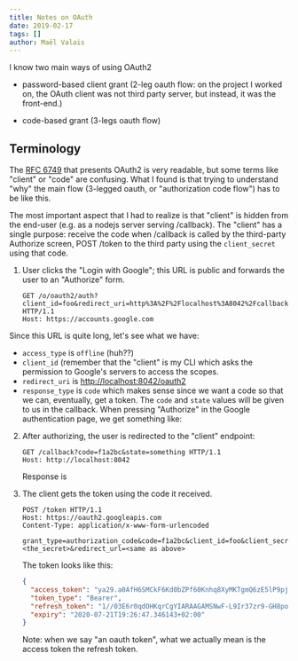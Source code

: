 ```yaml
---
title: Notes on OAuth
date: 2019-02-17
tags: []
author: Maël Valais
---
```


I know two main ways of using OAuth2

- password-based client grant (2-leg oauth flow: on the project I worked on,
  the OAuth client was not third party server, but instead, it was the front-end.)

- code-based grant (3-legs oauth flow)


## Terminology

The [RFC 6749][rfc6749] that presents OAuth2 is very readable, but some terms
like "client" or "code" are confusing. What I found is that trying to understand
"why" the main flow (3-legged oauth, or "authorization code flow") has to be
like this.

The most important aspect that I had to realize is that "client" is hidden from
the end-user (e.g. as a nodejs server serving /callback). The "client" has a
single purpose: receive the code when /callback is called by the third-party
Authorize screen, POST /token to the third party using the `client_secret` using
that code.

[rfc6749]: https://tools.ietf.org/html/rfc6749

1. User clicks the "Login with Google"; this URL is public and forwards the user
   to an "Authorize" form.

   ```http
   GET /o/oauth2/auth?client_id=foo&redirect_uri=http%3A%2F%2Flocalhost%3A8042%2Fcallback&response_type=code&scope=calendar.readonly&state=something HTTP/1.1
   Host: https://accounts.google.com
   ```

Since this URL is quite long, let's see what we have:
- `access_type` is `offline` (huh??)
- `client_id` (remember that the "client" is my CLI which asks the permission to
  Google's servers to access the scopes.
- `redirect_uri` is <http://localhost:8042/oauth2>
- `response_type` is `code` which makes sense since we want a code so that we
  can, eventually, get a token. The `code` and `state` values will be given to
  us in the callback. When pressing "Authorize" in the Google authentication
  page, we get something like:

2. After authorizing, the user is redirected to the "client" endpoint:

   ```http
   GET /callback?code=f1a2bc&state=something HTTP/1.1
   Host: http://localhost:8042
   ```

   Response is

3. The client gets the token using the code it received.

   ```http
   POST /token HTTP/1.1
   Host: https://oauth2.googleapis.com
   Content-Type: application/x-www-form-urlencoded

   grant_type=authorization_code&code=f1a2bc&client_id=foo&client_secret=<the_secret>&redirect_url=<same as above>
   ```

   The token looks like this:

   ```json
   {
     "access_token": "ya29.a0AfH6SMCkF6Kd0bZPf60Knhq8XyMKTgmQ6zE5lP9pjdZfW-9ebV5V9wifFagdiioN5JWovHmfVfdukAE0-jcHRmjzsycQCYPj7zzSup55X0n_gz8rkglYGBaeG5Tyde8a8rAIu1CimhtSdsoq0_HCh2VBXOLmrq7oKSg",
     "token_type": "Bearer",
     "refresh_token": "1//03E6r0qdOHKqrCgYIARAAGAMSNwF-L9Ir37zr9-GH8po_A5XSwsSiEw8XmiHPnCbKPaFHNCckIF-vmJRRKddbjWLbX9ZrbOzffts",
     "expiry": "2020-07-21T19:26:47.346143+02:00"
   }
   ```

   Note: when we say "an oauth token", what we actually mean is the access token
   the refresh token.

